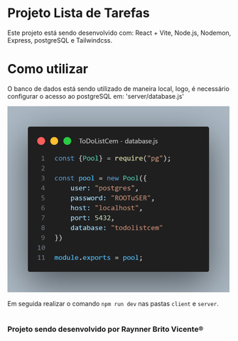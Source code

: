 # Projeto Lista de Tarefas

Este projeto está sendo desenvolvido com: React + Vite, Node.js, Nodemon, Express, postgreSQL e Tailwindcss.

# Como utilizar
O banco de dados está sendo utilizado de maneira local, logo, é necessário configurar o acesso ao postgreSQL em: 'server/database.js'

<img src="./client/src/imgs/database.png" width="500" />

Em seguida realizar o comando `npm run dev` nas pastas `client` e `server`.

# <h3>Projeto sendo desenvolvido por Raynner Brito Vicente&reg;</h3>